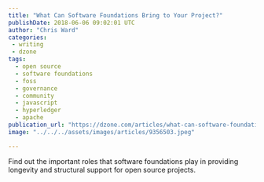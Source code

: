 ```yaml
---
title: "What Can Software Foundations Bring to Your Project?"
publishDate: 2018-06-06 09:02:01 UTC
author: "Chris Ward"
categories:
 - writing
 - dzone
tags:
  - open source
  - software foundations
  - foss
  - governance
  - community
  - javascript
  - hyperledger
  - apache
publication_url: "https://dzone.com/articles/what-can-software-foundations-bring-to-your-projec"
image: "../../../assets/images/articles/9356503.jpeg"

---
```

Find out the important roles that software foundations play in providing longevity and structural support for open source projects.

